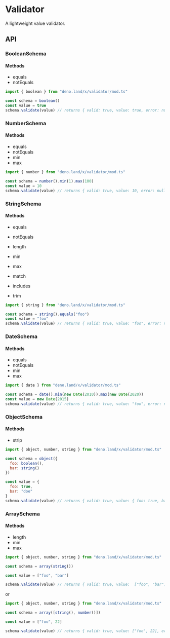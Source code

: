 # Validator
A lightweight value validator.

## API

### BooleanSchema
#### Methods
- equals
- notEquals

```js
import { boolean } from "deno.land/x/validator/mod.ts"

const schema = boolean()
const value = true
schema.validate(value) // returns { valid: true, value: true, error: null }
```

### NumberSchema
#### Methods
- equals
- notEquals
- min
- max

```js
import { number } from "deno.land/x/validator/mod.ts"

const schema = number().min(1).max(100)
const value = 10
schema.validate(value) // returns { valid: true, value: 10, error: null }
```

### StringSchema
#### Methods
- equals
- notEquals
- length
- min
- max
- match
- includes

- trim

```js
import { string } from "deno.land/x/validator/mod.ts"

const schema = string().equals("foo")
const value = "foo"
schema.validate(value) // returns { valid: true, value: "foo", error: null }
```

### DateSchema
#### Methods
- equals
- notEquals
- min
- max

```js
import { date } from "deno.land/x/validator/mod.ts"

const schema = date().min(new Date(2010)).max(new Date(2020))
const value = new Date(2015)
schema.validate(value) // returns { valid: true, value: "foo", error: null }
```

### ObjectSchema
#### Methods
- strip
```js
import { object, number, string } from "deno.land/x/validator/mod.ts"

const schema = object({
  foo: boolean(),
  bar: string()
})

const value = {
  foo: true,
  bar: "doe"
}
schema.validate(value) // returns { valid: true, value: { foo: true, bar: "doe" }, error: null }
```

### ArraySchema
#### Methods
- length
- min
- max
```js
import { object, number, string } from "deno.land/x/validator/mod.ts"

const schema = array(string())

const value = ["foo", "bar"]

schema.validate(value) // returns { valid: true, value:  ["foo", "bar"], error: null }
```
or
```js
import { object, number, string } from "deno.land/x/validator/mod.ts"

const schema = array([string(), number()])

const value = ["foo", 22]

schema.validate(value) // returns { valid: true, value: ["foo", 22], error: null }
```

